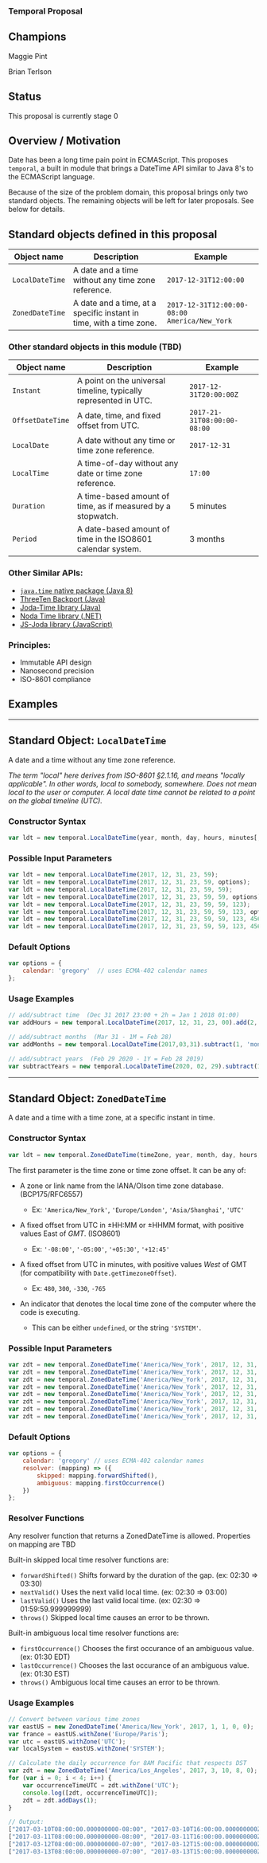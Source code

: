 ### Temporal Proposal

## Champions

Maggie Pint

Brian Terlson

## Status

This proposal is currently stage 0

## Overview / Motivation

Date has been a long time pain point in ECMAScript. This proposes `temporal`, a built in module
that brings a DateTime API similar to Java 8's to the ECMAScript language.

Because of the size of the problem domain, this proposal brings only two standard objects.
The remaining objects will be left for later proposals.  See below for details. 

## Standard objects defined in this proposal

Object name     | Description                                                         | Example
----------------|---------------------------------------------------------------------|-------------
`LocalDateTime` | A date and a time without any time zone reference.                  | `2017-12-31T12:00:00`
`ZonedDateTime` | A date and a time, at a specific instant in time, with a time zone. | `2017-12-31T12:00:00-08:00 America/New_York`

### Other standard objects in this module (TBD)

Object name     | Description                                                         | Example
----------------|---------------------------------------------------------------------|-------------
`Instant`       | A point on the universal timeline, typically represented in UTC.    | `2017-12-31T20:00:00Z` 
`OffsetDateTime`| A date, time, and fixed offset from UTC.                            | `2017-21-31T08:00:00-08:00`
`LocalDate`     | A date without any time or time zone reference.                     | `2017-12-31`
`LocalTime`     | A time-of-day without any date or time zone reference.              | `17:00`
`Duration`      | A time-based amount of time, as if measured by a stopwatch.         | 5 minutes
`Period`        | A date-based amount of time in the ISO8601 calendar system.         | 3 months

### Other Similar APIs:

- [`java.time` native package (Java 8)](https://docs.oracle.com/javase/8/docs/api/java/time/package-summary.html)
- [ThreeTen Backport (Java)](http://www.threeten.org/threetenbp/)
- [Joda-Time library (Java)](http://www.joda.org/joda-time/)
- [Noda Time library (.NET)](http://nodatime.org/)
- [JS-Joda library (JavaScript)](https://github.com/js-joda/js-joda)

### Principles:

- Immutable API design
- Nanosecond precision
- ISO-8601 compliance

## Examples

---------------------------------------------------------------------------------------------------

## Standard Object: `LocalDateTime`

A date and a time without any time zone reference.

*The term "local" here derives from ISO-8601 §2.1.16, and means "locally applicable".
In other words, local to somebody, somewhere.  Does not mean local to the user or computer. A local date time cannot be related to a point on the global timeline (UTC).*

### Constructor Syntax

```js
var ldt = new temporal.LocalDateTime(year, month, day, hours, minutes[, seconds[, millis[, nanosOfMillis]]][, options]);
```

### Possible Input Parameters

```js
var ldt = new temporal.LocalDateTime(2017, 12, 31, 23, 59);
var ldt = new temporal.LocalDateTime(2017, 12, 31, 23, 59, options);
var ldt = new temporal.LocalDateTime(2017, 12, 31, 23, 59, 59);
var ldt = new temporal.LocalDateTime(2017, 12, 31, 23, 59, 59, options);
var ldt = new temporal.LocalDateTime(2017, 12, 31, 23, 59, 59, 123);
var ldt = new temporal.LocalDateTime(2017, 12, 31, 23, 59, 59, 123, options);
var ldt = new temporal.LocalDateTime(2017, 12, 31, 23, 59, 59, 123, 456789);
var ldt = new temporal.LocalDateTime(2017, 12, 31, 23, 59, 59, 123, 456789, options);
```

### Default Options

```js
var options = {
    calendar: 'gregory'  // uses ECMA-402 calendar names
};
```

### Usage Examples

```js
// add/subtract time  (Dec 31 2017 23:00 + 2h = Jan 1 2018 01:00)
var addHours = new temporal.LocalDateTime(2017, 12, 31, 23, 00).add(2, 'hours');

// add/subtract months  (Mar 31 - 1M = Feb 28)
var addMonths = new temporal.LocalDateTime(2017,03,31).subtract(1, 'months'); 

// add/subtract years  (Feb 29 2020 - 1Y = Feb 28 2019)
var subtractYears = new temporal.LocalDateTime(2020, 02, 29).subtract(1, 'years');

```

---------------------------------------------------------------------------------------------------

## Standard Object: `ZonedDateTime`

A date and a time with a time zone, at a specific instant in time.

### Constructor Syntax

```js
var ldt = new temporal.ZonedDateTime(timeZone, year, month, day, hours, minutes[, seconds[, millis[, nanosOfMillis]]][, options]);
```

The first parameter is the time zone or time zone offset.  It can be any of:

- A zone or link name from the IANA/Olson time zone database. (BCP175/RFC6557)
  - Ex:  `'America/New_York'`, `'Europe/London'`, `'Asia/Shanghai'`, `'UTC'`

- A fixed offset from UTC in ±HH:MM or ±HHMM format, with positive values East of *GMT*. (ISO8601)
  - Ex:  `'-08:00'`, `'-05:00'`, `'+05:30'`, `'+12:45'`

- A fixed offset from UTC in minutes, with positive values *West* of GMT (for compatibility with `Date.getTimezoneOffset`).
  - Ex:  `480`, `300`, `-330`, `-765`

- An indicator that denotes the local time zone of the computer where the code is executing.
  - This can be either `undefined`, or the string `'SYSTEM'`.

### Possible Input Parameters

```js
var zdt = new temporal.ZonedDateTime('America/New_York', 2017, 12, 31, 23, 59);
var zdt = new temporal.ZonedDateTime('America/New_York', 2017, 12, 31, 23, 59, options);
var zdt = new temporal.ZonedDateTime('America/New_York', 2017, 12, 31, 23, 59, 59);
var zdt = new temporal.ZonedDateTime('America/New_York', 2017, 12, 31, 23, 59, 59, options);
var zdt = new temporal.ZonedDateTime('America/New_York', 2017, 12, 31, 23, 59, 59, 123);
var zdt = new temporal.ZonedDateTime('America/New_York', 2017, 12, 31, 23, 59, 59, 123, options);
var zdt = new temporal.ZonedDateTime('America/New_York', 2017, 12, 31, 23, 59, 59, 123, 456789);
var zdt = new temporal.ZonedDateTime('America/New_York', 2017, 12, 31, 23, 59, 59, 123, 456789, options);
```

### Default Options

```js
var options = {
    calendar: 'gregory' // uses ECMA-402 calendar names
    resolver: (mapping) => ({
        skipped: mapping.forwardShifted(),
        ambiguous: mapping.firstOccurrence()
    })
};
```

### Resolver Functions

Any resolver function that returns a ZonedDateTime is allowed.
Properties on mapping are TBD

Built-in skipped local time resolver functions are:

- `forwardShifted()`   Shifts forward by the duration of the gap. (ex: 02:30 => 03:30)
- `nextValid()`        Uses the next valid local time. (ex: 02:30 => 03:00)
- `lastValid()`        Uses the last valid local time. (ex: 02:30 => 01:59:59.999999999)
- `throws()`           Skipped local time causes an error to be thrown.

Built-in ambiguous local time resolver functions are:

- `firstOccurrence()`  Chooses the first occurance of an ambiguous value. (ex: 01:30 EDT)
- `lastOccurrence()`   Chooses the last occurance of an ambiguous value.  (ex: 01:30 EST)
- `throws()`           Ambiguous local time causes an error to be thrown.

### Usage Examples

```js
// Convert between various time zones
var eastUS = new ZonedDateTime('America/New_York', 2017, 1, 1, 0, 0);
var france = eastUS.withZone('Europe/Paris');
var utc = eastUS.withZone('UTC');
var localSystem = eastUS.withZone('SYSTEM');
```

```js
// Calculate the daily occurrence for 8AM Pacific that respects DST
var zdt = new ZonedDateTime('America/Los_Angeles', 2017, 3, 10, 8, 0);
for (var i = 0; i < 4; i++) {
    var occurrenceTimeUTC = zdt.withZone('UTC');
    console.log([zdt, occurrenceTimeUTC]);
    zdt = zdt.addDays(1);
}

// Output:
["2017-03-10T08:00:00.000000000-08:00", "2017-03-10T16:00:00.000000000Z"]
["2017-03-11T08:00:00.000000000-08:00", "2017-03-11T16:00:00.000000000Z"]
["2017-03-12T08:00:00.000000000-07:00", "2017-03-12T15:00:00.000000000Z"]
["2017-03-13T08:00:00.000000000-07:00", "2017-03-13T15:00:00.000000000Z"]
```
